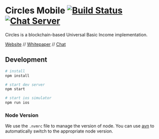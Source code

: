 # Circles Mobile [![Build Status](https://travis-ci.org/CirclesUBI/circles-mobile.svg?branch=master)](https://travis-ci.org/CirclesUBI/circles-mobile) [![Chat Server](https://chat.joincircles.net/api/v1/shield.svg?type=online&name=Circles%20Chat)](https://chat.joincircles.net)

Circles is a blockchain-based Universal Basic Income implementation.

[Website](http://www.joincircles.net) // [Whitepaper](https://github.com/CirclesUBI/docs/blob/master/Circles.md) // [Chat](https://chat.joincircles.net)

## Development

```sh
# install
npm install

# start dev server
npm start

# start ios simulator
npm run ios
```

### Node Version

We use the `.nvmrc` file to manage the version of node. You can use
[avn](https://github.com/wbyoung/avn) to automatically switch to the appropriate
node version.
